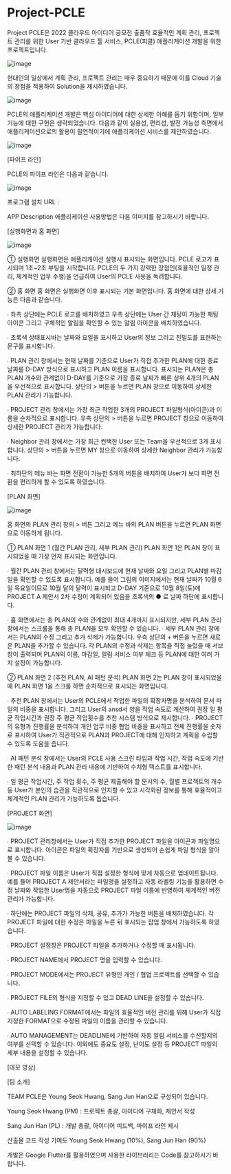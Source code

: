 # Project-PCLE

Project PCLE은 2022 클라우드 아이디어 공모전 출품작 효율적인 계획 관리, 프로젝트 관리를 위한 User 기반 클라우드 툴 서비스, PCLE(피클) 애플리케이션 개발을 위한 프로젝트입니다.

![image](https://user-images.githubusercontent.com/109898791/202535640-74f54232-f3d6-48d2-8f3a-8e3e07508d3a.png)

현대인의 일상에서 계획 관리, 프로젝트 관리는 매우 중요하기 때문에 이를 Cloud 기술의 장점을 적용하여 Solution을 제시하였습니다.

![image](https://user-images.githubusercontent.com/109898791/202535877-8a0a46f4-752d-4338-bccd-93783e252da4.png)

PCLE의 애플리케이션 개발은 핵심 아이디어에 대한 상세한 이해를 돕기 위함이며, 일부 기능에 대한 구현은 생략되었습니다.
다음과 같이 실용성, 편리성, 발전 가능성 측면에서 애플리케이션으로의 활용이 필연적이기에 애플리케이션 서비스를 제안하였습니다.

![image](https://user-images.githubusercontent.com/109898791/202536409-cc99f4a5-d5c6-406a-a8f3-f99cb37bb19a.png)

[파이프 라인]

PCLE의 파이프 라인은 다음과 같습니다.

![image](https://user-images.githubusercontent.com/109898791/202723188-371cdacc-8ca6-44e6-bd3d-0cf0ce4b7051.png)


프로그램 설치 URL : 

APP Description 애플리케이션 사용방법은 다음 이미지를 참고하시기 바랍니다.

[실행화면과 홈 화면]

![image](https://user-images.githubusercontent.com/109898791/202702886-5d813801-faed-4a3b-b10f-190531efed9e.png)

① 실행화면
실행화면은 애플리케이션 실행시 표시되는 화면입니다. PCLE 로고가 표시되며 1초~2초 부팅을 시작합니다. PCLE의 두 가지 강력한 장점인(효율적인 일정 관리, 체계적인 업무 수행)을 언급하여 User의 PCLE 사용을 독려합니다.

② 홈 화면
홈 화면은 실행화면 이후 표시되는 기본 화면입니다. 홈 화면에 대한 상세 기능은 다음과 같습니다.

∙ 좌측 상단에는 PCLE 로고를 배치하였고 우측 상단에는 User 간 채팅이 가능한 채팅 아이콘 그리고 구체적인 알림을 확인할 수 있는 알림 아이콘을 배치하였습니다.

∙ 초록색 상태표시바는 날짜와 요일을 표시하고 User의 정보 그리고 친밀도를 표현하는 문구를 표시합니다. 

∙ PLAN 관리 창에서는 현재 날짜를 기준으로 User가 직접 추가한 PLAN에 대한 종료 날짜를 D-DAY 방식으로 표시하고 PLAN 이름을 표시합니다. 표시되는 PLAN은 총 PLAN 개수와 관계없이 D-DAY를 기준으로 가장 종료 날짜가 빠른 상위 4개의 PLAN을 우선적으로 표시합니다. 상단의 > 버튼을 누르면 PLAN 창으로 이동하여 상세한 PLAN 관리가 가능합니다. 

∙ PROJECT 관리 창에서는 가장 최근 작업한 3개의 PROJECT 파일형식(아이콘)과 이름을 순차적으로 표시합니다. 우측 상단의 > 버튼을 누르면 PROJECT 창으로 이동하여 상세한 PROJECT 관리가 가능합니다.

∙ Neighbor 관리 창에서는 가장 최근 컨택한 User 또는 Team을 우선적으로 3개 표시합니다. 상단의 > 버튼을 누르면 MY 창으로 이동하여 상세한 Neighbor 관리가 가능합니다.

∙ 최하단의 메뉴 바는 화면 전환이 가능한 5개의 버튼을 배치하여 User가 보다 화면 전환을 편리하게 할 수 있도록 하였습니다. 

[PLAN 화면]

![image](https://user-images.githubusercontent.com/109898791/202705049-61ca9af5-e30a-45f7-a03c-2c9b7878a742.png)

홈 화면의 PLAN 관리 창의 > 버튼 그리고 메뉴 바의 PLAN 버튼을 누르면 PLAN 화면으로 이동하게 됩니다.

① PLAN 화면 1 (월간 PLAN 관리, 세부 PLAN 관리)
PLAN 화면 1은 PLAN 창이 표시되었을 때 가장 먼저 표시되는 화면입니다.

∙ 월간 PLAN 관리 창에서는 달력형 대시보드에 현재 날짜와 요일 그리고 PLAN별 마감일을 확인할 수 있도록 표시합니다. 예를 들어 그림의 이미지에서는 현재 날짜가 10월 6일 목요일이므로 10월 달의 달력이 표시되고 D-DAY 기준으로 10월 8일(토)에 PROJECT A 제안서 2차 수정이 계획되어 있음을 초록색의 ● 로 날짜 하단에 표시합니다. 

∙ 홈 화면에서는 총 PLAN의 수와 관계없이 최대 4개까지 표시되지만, 세부 PLAN 관리 창에서는 스크롤을 통해 총 PLAN을 모두 확인할 수 있습니다. 
∙ 세부 PLAN 관리 창에서는 PLAN의 수정 그리고 추가 삭제가 가능합니다. 우측 상단의 + 버튼을 누르면 새로운 PLAN을 추가할 수 있습니다. 각 PLAN의 수정과 삭제는 항목을 직접 눌렀을 때 서브 창이 출력되며 PLAN의 이름, 마감일, 알림 서비스 여부 체크 등 PLAN에 대한 여러 가지 설정이 가능합니다.

② PLAN 화면 2 (추천 PLAN, AI 패턴 분석)
PLAN 화면 2는 PLAN 창이 표시되었을 때 PLAN 화면 1을 스크롤 하면 순차적으로 표시되는 화면입니다.

∙ 추천 PLAN 창에서는 User의 PCLE에서 작업한 파일의 확장자명을 분석하여 문서 파일의 비중을 표시합니다. 그리고 User의 ansd서 양을 작업 속도로 계산하여 권장 일 평균 작업시간과 권장 주 평균 작업횟수를 추천 시스템 방식으로 제시합니다.
∙ PROJECT의 유형과 진행률을 분석하여 개인 업무 비중 협업 비중을 표시하고 전체 진행률을 숫자로 표시하여 User가 직관적으로 PLAN과 PROJECT에 대해 인지하고 계획을 수립할 수 있도록 도움을 줍니다.

∙ AI 패턴 분석 창에서는 User의 PCLE 사용 스크린 타임과 작업 시간, 작업 속도에 기반한 패턴 분석 내용과 PLAN 관리 내용에 기반하여 수치형 텍스트를 표시합니다.

∙ 일 평균 작업시간, 주 작업 횟수, 주 평균 제출해야 할 문서의 수, 월별 프로젝트의 개수 등
User가 본인의 습관을 직관적으로 인지할 수 있고 시각화된 정보를 통해 효율적이고 체계적인 PLAN 관리가 가능하도록 돕습니다.

[PROJECT 화면]

![image](https://user-images.githubusercontent.com/109898791/202703087-d9c34749-f08f-49b4-8053-09e9d50fe936.png)

∙ PROJECT 관리창에서는 User가 직접 추가한 PROJECT 파일을 아이콘과 파일명으로 표시합니다. 아이콘은 파일의 확장자를 기반으로 생성되어 손쉽게 파일 형식을 알아볼 수 있습니다.

∙ PROJECT 파일 이름은 User가 직접 설정한 형식에 맞게 자동으로 업데이트됩니다. 예를 들어 PROJECT A 제안서라는 파일명을 설정하고 자동 라벨링 기능을 활용하면 수정 날짜와 작업한 User명을 자동으로 PROJECT 파일 이름에 반영하여 체계적인 버전 관리가 가능합니다.

∙ 하단에는 PROJECT 파일의 삭제, 공유, 추가가 가능한 버튼을 배치하였습니다. 각 PROJECT 파일에 대한 수정은 파일을 누른 뒤 표시되는 팝업 창에서 가능하도록 하였습니다.

∙ PROJECT 설정창은 PROJECT 파일을 추가하거나 수정할 때 표시됩니다. 

∙ PROJECT NAME에서 PROJECT 명을 입력할 수 있습니다.

∙ PROJECT MODE에서는 PROJECT 유형인 개인 / 협업 프로젝트를 선택할 수 있습니다.

∙ PROJECT FILE의 형식을 지정할 수 있고 DEAD LINE을 설정할 수 있습니다.

∙ AUTO LABELING FORMAT에서는 파일의 효율적인 버전 관리를 위해 User가 직접 지정한 FORMAT으로 수정된 파일의 이름을 관리할 수 있습니다.

∙ AUTO MANAGEMENT는 DEADLINE에 기반하여 자동 알림 서비스를 수신할지의 여부를 선택할 수 있습니다. 이외에도 중요도 설정, 난이도 설정 등 PROJECT 파일의 세부 내용을 설정할 수 있습니다.

[데모 영상]




[팀 소개]

TEAM PCLE은 Young Seok Hwang, Sang Jun Han으로 구성되어 있습니다.

Young Seok Hwang (PM) : 프로젝트 총괄, 아이디어 구체화, 제안서 작성

Sang Jun Han (PL) : 개발 총괄, 아이디어 피드백, 파이프 라인 제시

산출물 코드 작성 기여도 Young Seok Hwang (10%), Sang Jun Han (90%)


개발은 Google Flutter를 활용하였으며 사용한 라이브러리는 Code를 참고하시기 바랍니다.
